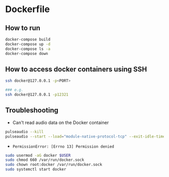 # Dockerfile

## How to run

```sh
docker-compose build
docker-compose up -d
docker-compose ls -a
docker-compose down
```

## How to access docker containers using SSH

```sh
ssh docker@127.0.0.1 -p<PORT>

### e.g.
ssh docker@127.0.0.1 -p12321
```

## Troubleshooting

* Can't read audio data on the Docker container

```sh
pulseaudio --kill
pulseaudio --start --load="module-native-protocol-tcp" --exit-idle-time=-1
```

* `PermissionError: [Errno 13] Permission denied`

```sh
sudo usermod -aG docker $USER
sudo chmod 660 /var/run/docker.sock
sudo chown root:docker /var/run/docker.sock
sudo systemctl start docker
```
